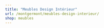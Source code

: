 ```yaml
---
title: "Meubles Design Intérieur"
url: /montgermont/meubles-design-interieur/
shop: meubles
---
```

